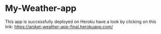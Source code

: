 # My-Weather-app

This app is successfully deployed on Heroku
have a look by clicking on this link:
https://aniket-weather-app-final.herokuapp.com/
